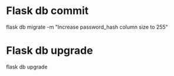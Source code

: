 # Flask db commit
flask db migrate -m "Increase password_hash column size to 255"

# Flask db upgrade
flask db upgrade